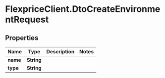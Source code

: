 # FlexpriceClient.DtoCreateEnvironmentRequest

## Properties

Name | Type | Description | Notes
------------ | ------------- | ------------- | -------------
**name** | **String** |  | 
**type** | **String** |  | 


